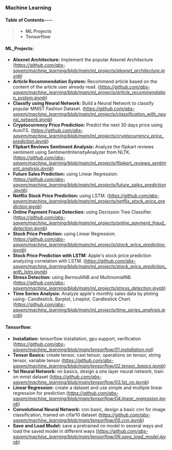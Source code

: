 ### **Machine Learning**

#### **Table of Contents----**
> * **ML Projects**
> * **Tensorflow**

#### **ML_Projects:**
* **Alexnet Architecture:** Implement the popular Alexnet Architecture (*https://github.com/abs-sayem/machine_learning/blob/main/ml_projects/alexnet_architecture.ipynb*)
* **Article Recommendation System:** Recommend article based on the content of the article user already read. (*https://github.com/abs-sayem/machine_learning/blob/main/ml_projects/article_recommendation_system.ipynb*)
* **Classify using Neural Network:** Build a Neural Network to classify popular MNIST Fashion Dataset. (*https://github.com/abs-sayem/machine_learning/blob/main/ml_projects/classification_with_neural_network.ipynb*)
* **Cryptocurrency Price Prediction:** Predict the next 30 days price using AutoTS. (*https://github.com/abs-sayem/machine_learning/blob/main/ml_projects/cryptocurrency_price_prediction.ipynb*)
* **Flipkart Reviews Sentiment Analysis:** Analyze the flipkart reviews sentiment using SentimentIntensityAnalyzer from NLTK. (*https://github.com/abs-sayem/machine_learning/blob/main/ml_projects/flipkart_reviews_sentiment_analysis.ipynb*)
* **Future Sales Prediction:** using Linear Regression. (*https://github.com/abs-sayem/machine_learning/blob/main/ml_projects/future_sales_prediction.ipynb*)
* **Netflix Stock Price Prediction:** using LSTM. (*https://github.com/abs-sayem/machine_learning/blob/main/ml_projects/netflix_stock_price_prediction.ipynb*)
* **Online Payment Fraud Detection:** using Decission Tree Classifier. (*https://github.com/abs-sayem/machine_learning/blob/main/ml_projects/online_payment_fraud_detection.ipynb*)
* **Stock Price Prediction:** using Linear Regression. (*https://github.com/abs-sayem/machine_learning/blob/main/ml_projects/stock_price_prediction.ipynb*)
* **Stock Price Prediction with LSTM:** Apple's stock price prediction analyzing correlation with LSTM. (*https://github.com/abs-sayem/machine_learning/blob/main/ml_projects/stock_price_prediction_with_lstm.ipynb*)
* **Stress Detection:** using BernoulliNB and MultinomialNB. (*https://github.com/abs-sayem/machine_learning/blob/main/ml_projects/stress_detection.ipynb*)
* **Time Series Analysis:** Analyze apple's monthly sales data by ploting using- Candlestick, Barplot, Lineplot, Candlestick Chart. (*https://github.com/abs-sayem/machine_learning/blob/main/ml_projects/time_series_analysis.ipynb*)
#### **Tensorflow:**
* **Installation:** tensorflow installation, gpu support, verification (*https://github.com/abs-sayem/machine_learning/blob/main/tensorflow/01.installation.md*)
* **Tensor Basics:** create tensor, cast tensor, operations on tensor, string tensor, variable tensor (*https://github.com/abs-sayem/machine_learning/blob/main/tensorflow/02.tensor_basics.ipynb*)
* **1st Neural Network:** nn basics, design a one layer neural network, train on mnist dataset (*https://github.com/abs-sayem/machine_learning/blob/main/tensorflow/03.1st_nn.ipynb*)
* **Linear Regression:** create a dataset and use simple and multiple linear regression for prediction (*https://github.com/abs-sayem/machine_learning/blob/main/tensorflow/04.linear_regression.ipynb*)
* **Convolutional Neural Network:** cnn basic, design a basic cnn for image classification, trained on cifar10 dataset (*https://github.com/abs-sayem/machine_learning/blob/main/tensorflow/05.cnn.ipynb*)
* **Save and Load Model:** save a pretrained nn model in several ways and load the saved model in different ways (*https://github.com/abs-sayem/machine_learning/blob/main/tensorflow/06.save_load_model.ipynb*)
